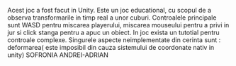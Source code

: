 Acest joc a fost facut in Unity. Este un joc educational, cu scopul de a observa transformarile in timp real a unor cuburi.
Controalele principale sunt WASD pentru miscarea playerului, miscarea mouseului pentru a privi in jur si click stanga pentru a apuc un obiect.
In joc exista un tutotial pentru controale complexe.
Singurele aspecte neimplementate din cerinta sunt : deformarea( este imposibil din cauza sistemului de coordonate nativ in unity)
SOFRONIA ANDREI-ADRIAN
